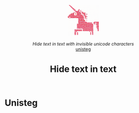 <p align="center">
  <a href="https://github.com/sixhobbits/unisteg">
    <img alt="Unisteg" title="Unisteg" src="./unisteg.png" width="100" style="color: black">
  </a>
</p>


<p align="center">
  <i>Hide text in text with invisible unicode characters</i><br/> 
  <a href="https://github.com/sixhobbits/unisteg">unisteg</a>
</p>

<h1 align="center">
Hide text in text
</h1>

<br/>

# Unisteg



